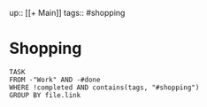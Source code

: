 up:: [[+ Main]]
tags:: #shopping
# Shopping
```dataview
TASK
FROM -"Work" AND -#done
WHERE !completed AND contains(tags, "#shopping")
GROUP BY file.link
```